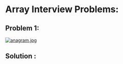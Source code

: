 # Array Interview Problems:


## Problem 1:

[![anagram.jpg](https://s15.postimg.org/42j2jhmsr/anagram.jpg)](https://postimg.org/image/rtig1lmzr/)



## Solution :
